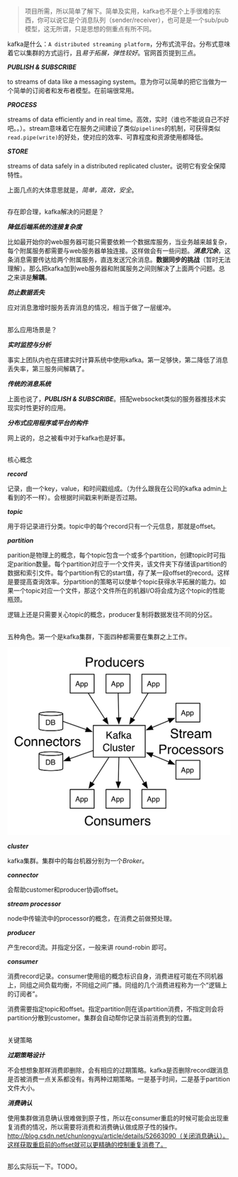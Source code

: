 > 项目所需，所以简单了解下。简单及实用，kafka也不是个上手很难的东西，你可以说它是个消息队列（sender/receiver），也可是是一个sub/pub模型，这无所谓，只是思想的侧重点有所不同。

kafka是什么：`A distributed streaming platform`，分布式流平台。分布式意味着它以集群的方式运行，且*易于拓展，弹性较好*。官网首页提到三点。

***PUBLISH & SUBSCRIBE***

to streams of data like a messaging system。意为你可以简单的把它当做为一个简单的订阅者和发布者模型。在前端很常用。

***PROCESS***

streams of data efficiently and in real time。高效，实时（谁也不能说自己不好吧。。）。stream意味着它在服务之间建设了类似`pipelines`的机制，可获得类似`read.pipe(write)`的好处，使对应的效率、可靠程度和资源使用都降低。

***STORE***

streams of data safely in a distributed replicated cluster。说明它有安全保障特性。

上面几点的大体意思就是，*简单，高效，安全*。

##

存在即合理，kafka解决的问题是？

***降低后端系统的连接复杂度***

比如最开始你的web服务器可能只需要依赖一个数据库服务，当业务越来越复杂，每个附属服务都需要与web服务器单独连接。这样做会有一些问题。***消息冗余***，这条消息需要传达给两个附属服务，直连发送冗余消息。**数据同步的挑战**（暂时无法理解）。那么把kafka加到web服务器和附属服务之间则解决了上面两个问题。总之来讲是**解耦**。

***防止数据丢失***

应对消息激增时服务丢弃消息的情况，相当于做了一层缓冲。

##

那么应用场景是？

***实时监控与分析***

事实上团队内也在搭建实时计算系统中使用kafka。第一足够快，第二降低了消息丢失率，第三服务间解耦了。

***传统的消息系统***

上面也说了，***PUBLISH & SUBSCRIBE***。搭配websocket类似的服务器推技术实现实时性更好的应用。

***分布式应用程序或平台的构件***

网上说的，总之被看中对于kafka也是好事。

##

核心概念

***record***

记录，由一个key，value，和时间戳组成。（为什么跟我在公司的kafka admin上看到的不一样）。会根据时间戳来判断是否过期。

***topic***

用于将记录进行分类。topic中的每个record只有一个元信息，那就是offset。

***partition***

parition是物理上的概念，每个topic包含一个或多个partition，创建topic时可指定parition数量。每个partition对应于一个文件夹，该文件夹下存储该partition的数据和索引文件。每个partition有它的start值，存了某一段offset的record。这样是要提高查询效率。分partition的策略可以使单个topic获得水平拓展的能力。如果一个topic对应一个文件，那这个文件所在的机器I/O将会成为这个topic的性能瓶颈。

逻辑上还是只需要关心topic的概念，producer复制将数据发往不同的分区。

##

五种角色。第一个是kafka集群，下面四种都需要在集群之上工作。

![](/images/1492846976xr.png)

***cluster***

kafka集群。集群中的每台机器分别为一个*Broker*。

***connector***

会帮助customer和producer协调offset。

***stream processor***

node中传输流中的processor的概念，在消费之前做预处理。

***producer***

产生record流。并指定分区，一般来讲 round-robin 即可。

***consumer***

消费record记录。consumer使用组的概念标识自身，消费进程可能在不同机器上，同组之间负载均衡，不同组之间广播。同组的几个消费进程称为一个“逻辑上的订阅者”。

消费需要指定topic和offset。指定partition则在该partition消费，不指定则会将partition分散到customer。集群会自动帮你记录当前消费到的位置。

##

关键策略

***过期策略设计***

不会想想象那样消费即删除，会有相应的过期策略。kafka是否删除record跟消息是否被消费一点关系都没有。有两种过期策略。一是基于时间，二是基于partition文件大小。

***消费确认***

使用集群做消息确认很难做到原子性，所以在consumer重启的时候可能会出现重复消费的情况，所以需要将消费和消费确认做成原子性的操作。http://blog.csdn.net/chunlongyu/article/details/52663090（关闭消息确认）。这样获取重启前的offset就可以更精确的控制重复消费了。


## 

那么实际玩一下。TODO。



